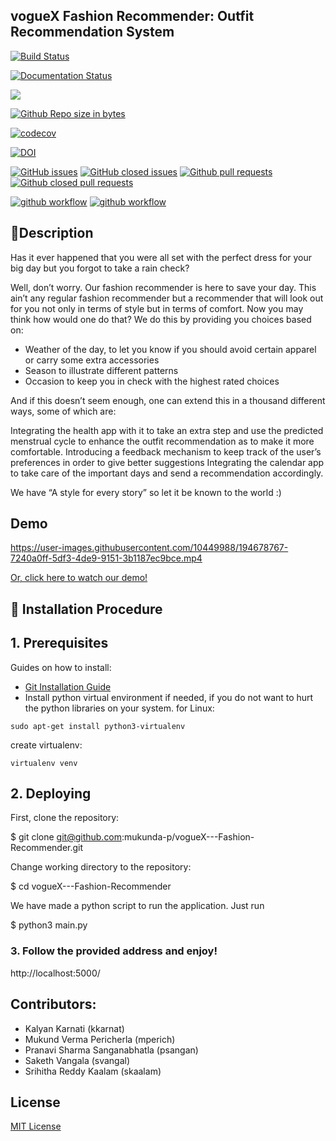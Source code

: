 
## vogueX Fashion Recommender: Outfit Recommendation System

[![Build Status](https://circleci.com/gh/mukunda-p/vogueX---Fashion-Recommender/tree/dev.svg?style=svg)](https://circleci.com/gh/mukunda-p/vogueX---Fashion-Recommender/tree/dev)

[![Documentation Status](https://readthedocs.org/projects/ansicolortags/badge/?version=latest)](https://github.com/mukunda-p/vogueX---Fashion-Recommender/blob/dev/README.md)

<a href =https://github.com/mukunda-p/vogueX---Fashion-Recommender/blob/dev/LICENCE.md><img src=https://img.shields.io/github/license/mukunda-p/vogueX---Fashion-Recommender></a>

[![Github Repo size in bytes](https://img.shields.io/github/languages/code-size/mukunda-p/vogueX---Fashion-Recommender)](https://github.com/mukunda-p/vogueX---Fashion-Recommender)

[![codecov](https://codecov.io/gh/mukunda-p/vogueX---Fashion-Recommender/branch/dev/graph/badge.svg?token=O08MSPU0WT)](https://codecov.io/gh/mukunda-p/vogueX---Fashion-Recommender)

[![DOI](https://zenodo.org/badge/568223471.svg)](https://zenodo.org/badge/latestdoi/568223471)


[![GitHub issues](https://img.shields.io/github/issues/mukunda-p/vogueX---Fashion-Recommender)](https://github.com/mukunda-p/vogueX---Fashion-Recommender/issues?q=is%3Aopen)
[![GitHub closed issues](https://img.shields.io/github/issues-closed/mukunda-p/vogueX---Fashion-Recommender)](https://github.com/mukunda-p/vogueX---Fashion-Recommender/issues?q=is%3Aissue+is%3Aclosed)
[![Github pull requests](https://img.shields.io/github/issues-pr/mukunda-p/vogueX---Fashion-Recommender)](https://github.com/mukunda-p/vogueX---Fashion-Recommender/pulls)
[![Github closed pull requests](https://img.shields.io/github/issues-pr-closed/mukunda-p/vogueX---Fashion-Recommender)](https://github.com/mukunda-p/vogueX---Fashion-Recommender/pulls?q=is%3Apr+is%3Aclosed)

[![github workflow](https://github.com/mukunda-p/vogueX---Fashion-Recommender/actions/workflows/style_checker.yml/badge.svg)](https://github.com/mukunda-p/vogueX---Fashion-Recommender/actions/workflows/style_checker.yml)
[![github workflow](https://github.com/mukunda-p/vogueX---Fashion-Recommender/actions/workflows/main.yml/badge.svg)](https://github.com/mukunda-p/vogueX---Fashion-Recommender/actions/workflows/main.yml)

## 💎Description</br>
Has it ever happened that you were all set with the perfect dress for your big day but you forgot to take a rain check? 

Well, don’t worry. Our fashion recommender is here to save your day. This ain’t any regular fashion recommender but a recommender that will look out for you not only in terms of style but in terms of comfort. Now you may think how would one do that? We do this by providing you choices based on:

  - Weather of the day, to let you know if you should avoid certain apparel or carry some extra accessories
  - Season to illustrate different patterns
  - Occasion to keep you in check with the highest rated choices 

And if this doesn’t seem enough, one can extend this in a thousand different ways, some of which are:

Integrating the health app with it to take an extra step and use the predicted menstrual cycle to enhance the outfit recommendation as to make it more comfortable.
Introducing a feedback mechanism to keep track of the user’s preferences in order to give better suggestions
Integrating the calendar app to take care of the important days and send a recommendation accordingly.

We have “A style for every story” so let it be known to the world :)

## Demo

https://user-images.githubusercontent.com/10449988/194678767-7240a0ff-5df3-4de9-9151-3b1187ec9bce.mp4


[Or, click here to watch our demo!](https://drive.google.com/drive/folders/12yTi_9EIxksojSvZ26sZ6PZihPuoJ-kE) <br>


## 🚀 Installation Procedure

## 1. Prerequisites 

Guides on how to install:
  * [Git Installation Guide](https://git-scm.com/book/en/v2/Getting-Started-Installing-Git)
  * Install python virtual environment if needed, if you do not want to hurt the python libraries on your system. 
  for Linux:
  
  `sudo apt-get install python3-virtualenv`
  
  create virtualenv:
  
  `virtualenv venv` 

## 2. Deploying

First, clone the repository:


$ git clone git@github.com:mukunda-p/vogueX---Fashion-Recommender.git


Change working directory to the repository:


$ cd vogueX---Fashion-Recommender


We have made a python script to run the application.
Just run 

$ python3 main.py


### 3. Follow the provided address and enjoy!


http://localhost:5000/


## Contributors:
- Kalyan Karnati (kkarnat)
- Mukund Verma Pericherla (mperich)
- Pranavi Sharma Sanganabhatla (psangan)
- Saketh Vangala (svangal)
- Srihitha Reddy Kaalam (skaalam)



## License
[MIT License](https://github.com/pncnmnp/SE21-project/blob/Developer/LICENSE.md)


